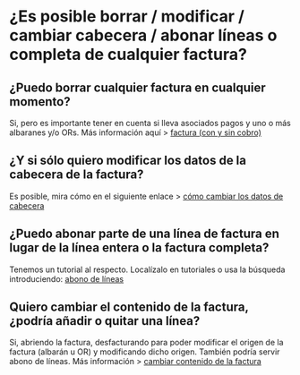 # ¿Es posible borrar / modificar / cambiar cabecera / abonar líneas o completa de cualquier factura?

## ¿Puedo borrar cualquier factura en cualquier momento?

Si, pero es importante tener en cuenta si lleva asociados pagos y uno o más albaranes y/o ORs. Más información aquí > [factura (con y sin cobro)​](../../tutoriales/facturas\_tutoriales/factura-borrado-con-y-sin-cobro-asociado.md)

## ¿Y si sólo quiero modificar los datos de la cabecera de la factura?

Es posible, mira cómo en el siguiente enlace > [cómo cambiar los datos de cabecera](../../tutoriales/facturas\_tutoriales/factura-cambio-de-la-serie-numero.md)

## ¿Puedo abonar parte de una línea de factura en lugar de la línea entera o la factura completa?

Tenemos un tutorial al respecto. Localízalo en tutoriales o usa la búsqueda introduciendo: [abono de líneas](../../tutoriales/facturas\_tutoriales/factura-abono-de-lineas-o-completo.md)

## Quiero cambiar el contenido de la factura, ¿podría añadir o quitar una línea?

Si, abriendo la factura, desfacturando para poder modificar el origen de la factura (albarán u OR) y modificando dicho origen. También podría servir abono de líneas. Más información > [cambiar contenido de la factura](../../tutoriales/facturas\_tutoriales/factura-cambiar-contenido.md)
